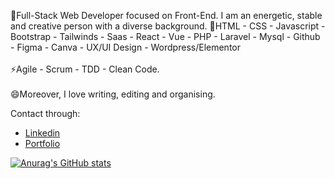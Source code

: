 🌱Full-Stack Web Developer focused on Front-End. I am an energetic, stable and creative person with a diverse background. 
🔭HTML - CSS - Javascript - Bootstrap - Tailwinds - Saas - React - Vue - PHP - Laravel - Mysql - Github - Figma - Canva - UX/UI Design - Wordpress/Elementor <br>
<br>
⚡Agile - Scrum - TDD - Clean Code. <br>
<br>
😄Moreover, I love writing, editing and organising.

Contact through: 
- [Linkedin] 
- [Portfolio]

[![Anurag's GitHub stats](https://github-readme-stats.vercel.app/api?username=martindejos)](https://github.com/anuraghazra/github-readme-stats)


<!-- links -->
[Linkedin]: https://www.linkedin.com/in/mart%C3%ADn-madridejos-b832a4212/
[Portfolio]: https://portfoliomartinmadridejos.netlify.app/#/



